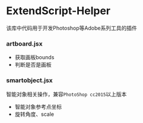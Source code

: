 # ExtendScript-Helper

该库中代码用于开发Photoshop等Adobe系列工具的插件

### artboard.jsx

- 获取画板bounds
- 判断是否是画板

### smartobject.jsx

智能对象相关操作，兼容`PhotoShop cc2015`以上版本

- 智能对象参考点坐标
- 旋转角度、scale